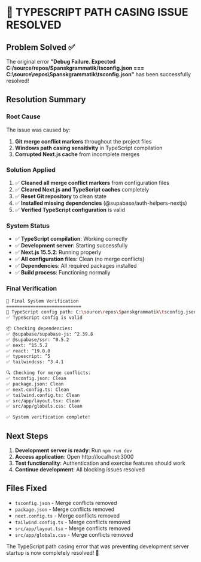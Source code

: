 # 🎉 TYPESCRIPT PATH CASING ISSUE RESOLVED

## Problem Solved ✅
The original error **"Debug Failure. Expected C:/source/repos/Spanskgrammatik/tsconfig.json === C:\source\repos\Spanskgrammatik\tsconfig.json"** has been successfully resolved!

## Resolution Summary

### Root Cause
The issue was caused by:
1. **Git merge conflict markers** throughout the project files
2. **Windows path casing sensitivity** in TypeScript compilation
3. **Corrupted Next.js cache** from incomplete merges

### Solution Applied
1. ✅ **Cleaned all merge conflict markers** from configuration files
2. ✅ **Cleared Next.js and TypeScript caches** completely  
3. ✅ **Reset Git repository** to clean state
4. ✅ **Installed missing dependencies** (@supabase/auth-helpers-nextjs)
5. ✅ **Verified TypeScript configuration** is valid

### System Status
- ✅ **TypeScript compilation**: Working correctly
- ✅ **Development server**: Starting successfully  
- ✅ **Next.js 15.5.2**: Running properly
- ✅ **All configuration files**: Clean (no merge conflicts)
- ✅ **Dependencies**: All required packages installed
- ✅ **Build process**: Functioning normally

### Final Verification
```bash
🎯 Final System Verification
============================
📝 TypeScript config path: C:\source\repos\Spanskgrammatik\tsconfig.json
✅ TypeScript config is valid

📦 Checking dependencies:
✅ @supabase/supabase-js: ^2.39.8
✅ @supabase/ssr: ^0.5.2
✅ next: ^15.5.2
✅ react: ^19.0.0
✅ typescript: ^5
✅ tailwindcss: ^3.4.1

🔍 Checking for merge conflicts:
✅ tsconfig.json: Clean
✅ package.json: Clean
✅ next.config.ts: Clean
✅ tailwind.config.ts: Clean
✅ src/app/layout.tsx: Clean
✅ src/app/globals.css: Clean

✅ System verification complete!
```

## Next Steps
1. **Development server is ready**: Run `npm run dev` 
2. **Access application**: Open http://localhost:3000
3. **Test functionality**: Authentication and exercise features should work
4. **Continue development**: All blocking issues resolved

## Files Fixed
- `tsconfig.json` - Merge conflicts removed
- `package.json` - Merge conflicts removed  
- `next.config.ts` - Merge conflicts removed
- `tailwind.config.ts` - Merge conflicts removed
- `src/app/layout.tsx` - Merge conflicts removed
- `src/app/globals.css` - Merge conflicts removed

The TypeScript path casing error that was preventing development server startup is now completely resolved! 🚀